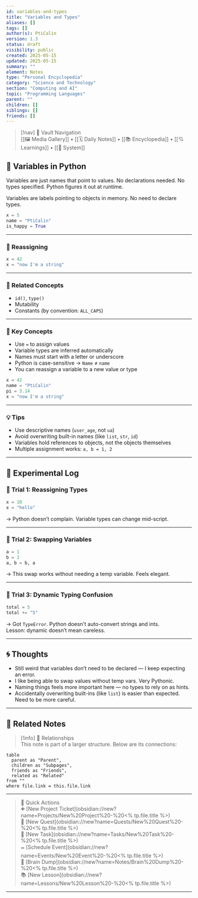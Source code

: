 ```yaml
---
id: variables-and-types
title: "Variables and Types"
aliases: []
tags: []
author(s): PtiCalin
version: 1.3
status: draft
visibility: public
created: 2025-05-15
updated: 2025-05-15
summary: ""
element: Notes
type: "Personal Encyclopedia"
category: "Science and Technology"
section: "Computing and AI"
topic: "Programming Languages"
parent: ""
children: []
siblings: []
friends: []
---
```

> [!nav] 🧱 Vault Navigation  
> [[🖼 Media Gallery]] • [[🗓 Daily Notes]] • [[📚 Encyclopedia]] • [[💘 Learnings]] • [[🧠 System]]

## 🧮 Variables in Python

Variables are just names that point to values. No declarations needed. No types specified. Python figures it out at runtime.

Variables are labels pointing to objects in memory. No need to declare types.

```python
x = 5
name = "PtiCalin"
is_happy = True
```

---

### 🔁 Reassigning

```python
x = 42
x = "now I'm a string"
```

---

### 🔗 Related Concepts

- `id()`, `type()`
- Mutability
- Constants (by convention: `ALL_CAPS`)

---

### 🧠 Key Concepts

- Use `=` to assign values
- Variable types are inferred automatically
- Names must start with a letter or underscore
- Python is case-sensitive → `Name` ≠ `name`
- You can reassign a variable to a new value or type

```python
x = 42
name = "PtiCalin"
pi = 3.14
x = "now I'm a string"
```

---

### 💡 Tips

- Use descriptive names (`user_age`, not `ua`)
- Avoid overwriting built-in names (like `list`, `str`, `id`)
- Variables hold references to objects, not the objects themselves
- Multiple assignment works: `a, b = 1, 2`

---

## 🧪 Experimental Log

### 🔸 Trial 1: Reassigning Types

```python
x = 10
x = "hello"
```

→ Python doesn’t complain. Variable types can change mid-script.

---

### 🔸 Trial 2: Swapping Variables

```python
a = 1
b = 2
a, b = b, a
```

→ This swap works without needing a temp variable. Feels elegant.

---

### 🔸 Trial 3: Dynamic Typing Confusion

```python
total = 5
total += "5"
```

→ Got `TypeError`. Python doesn't auto-convert strings and ints.  
Lesson: dynamic doesn’t mean careless.

---

## 🌀 Thoughts

- Still weird that variables don’t need to be declared — I keep expecting an error.
- I like being able to swap values without temp vars. Very Pythonic.
- Naming things feels more important here — no types to rely on as hints.
- Accidentally overwriting built-ins (like `list`) is easier than expected. Need to be more careful.

---

## 🔗 Related Notes

> [!info] 🧠 Relationships  
> This note is part of a larger structure. Below are its connections:

```dataview
table
  parent as "Parent",
  children as "Subpages",
  friends as "Friends",
  related as "Related"
from ""
where file.link = this.file.link
```
---

> 🌛 Quick Actions  
> ➕ [New Project Ticket](obsidian://new?name=Projects/New%20Project%20-%20<% tp.file.title %>)  
> 🌹 [New Quest](obsidian://new?name=Quests/New%20Quest%20-%20<% tp.file.title %>)  
> 🎯 [New Task](obsidian://new?name=Tasks/New%20Task%20-%20<% tp.file.title %>)  
> 🗕 [Schedule Event](obsidian://new?name=Events/New%20Event%20-%20<% tp.file.title %>)  
> 📝 [Brain Dump](obsidian://new?name=Notes/Brain%20Dump%20-%20<% tp.file.title %>)  
> 📚 [New Lesson](obsidian://new?name=Lessons/New%20Lesson%20-%20<% tp.file.title %>)

---